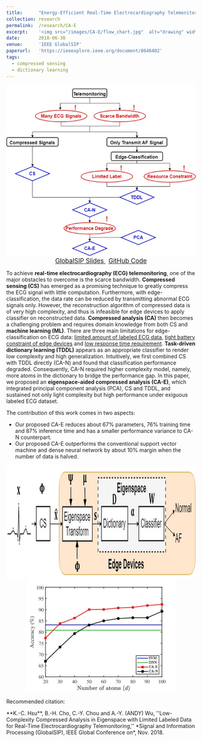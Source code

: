 ```yaml
---
title: 		"Energy-Efficient Real-Time Electrocardiography Telemonitoring"
collection:	research
permalink: 	/research/CA-E
excerpt: 	'<img src="/images/CA-E/flow_chart.jpg"  alt="drawing" width="400"/>'
date: 		2018-06-30
venue: 		'IEEE GlobalSIP'
paperurl: 	'https://ieeexplore.ieee.org/document/8646402'
tags:
  - compressed sensing
  - dictionary learning
---
```


<center>
	<img src="/images/CA-E/Roadmap.jpg"  alt="drawing" width="600"/>
</center>


<center>
	<a href="/files/GlobalSIP_slides.pdf" target="_blank" class="btn btn-danger">
		<span style="font-size: 120%;">
		GlobalSIP Slides
		</span>
	</a>
	&nbsp;
	<a href="https://github.com/kevin71104/ECG-Telemonitoring/tree/master/Eigenspace-aided_Compressed_Analysis" class="btn btn-success">
		<span style="font-size: 120%;">
			GitHub Code
		</span>
	</a>
</center>


To achieve **real-time electrocardiography (ECG) telemonitoring**, one of the major obstacles to overcome is the scarce bandwidth. 
**Compressed sensing (CS)** has emerged as a promising technique to greatly compress the ECG signal with little computation. 
Furthermore, with edge-classification, the data rate can be reduced by transmitting abnormal ECG signals only.
However, the reconstruction algorithm of compressed data is of very high complexity, and thus is infeasible for edge devices to apply classifier on reconstructed data.
**Compressed analysis (CA)** then becomes a challenging problem and requires domain knowledge from both CS and **machine learning (ML)**. 
There are three main limitations for edge-classification on ECG data: <u>limited amount of labeled ECG data</u>, 
<u>tight battery constraint of edge devices</u> and <u>low response time requirement</u>. 
**Task-driven dictionary learning (TDDL)** appears as an appropriate classifier to render low complexity and high generalization. 
Intuitively, we first combined CS with TDDL directly (CA-N) and found that classification performance degraded. 
Consequently, CA-N required higher complexity model, namely, more atoms in the dictionary to bridge the performance gap. 
In this paper, we proposed an **eigenspace-aided compressed analysis (CA-E)**, 
which integrated principal component analysis (PCA), CS and TDDL, 
and sustained not only light complexity but high performance under exiguous labeled ECG dataset. 

The contribution of this work comes in two aspects:
- Our proposed CA-E reduces about 67% parameters, 76% training time and 87% inference time and has a smaller performance variance to CA-N counterpart.
- Our proposed CA-E outperforms the conventional support vector machine and dense neural network by about 10% margin when the number of data is halved.


<center>
	<img src="/images/CA-E/flow_chart.jpg"  alt="drawing" height="300"/>
	<img src="/images/CA-E/diff_d.jpg"  alt="drawing" height="300"/>
</center>


<p class="double_underline">Recommended citation:</p>
**K.-C. Hsu**, B.-H. Cho, C.-Y. Chou and A.-Y. (ANDY) Wu, 
''Low-Complexity Compressed Analysis in Eigenspace with Limited Labeled Data for Real-Time Electrocardiography Telemonitoring,'' 
*Signal and Information Processing (GlobalSIP), IEEE Global Conference on*, Nov. 2018.
